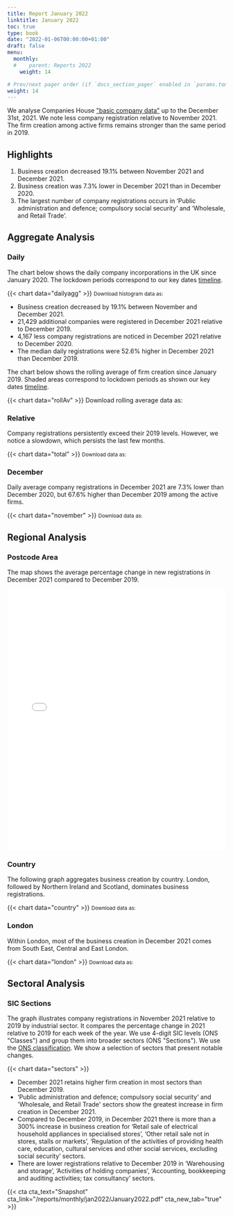 ```yaml
---
title: Report January 2022
linktitle: January 2022
toc: true
type: book
date: "2022-01-06T00:00:00+01:00"
draft: false
menu:
  monthly:
  #    parent: Reports 2022
    weight: 14

# Prev/next pager order (if `docs_section_pager` enabled in `params.toml`)
weight: 14
---
```



We analyse Companies House ["basic company data"](http://download.companieshouse.gov.uk/en_output.html) up to the December 31st, 2021. We note less company registration relative to November 2021. The firm creation among active firms remains stronger than the same period in 2019.

## <i class="far fa-lightbulb"></i>  <span class="ml-1">Highlights</span>
1. Business creation decreased 19.1% between November 2021 and December 2021.
2. Business creation was 7.3% lower in December 2021 than in December 2020.
3. The largest number of company registrations occurs in ‘Public administration and defence; compulsory social security’ and ‘Wholesale, and Retail Trade’.


## <i class="fas fa-bullseye"></i> <span class="ml-1">Aggregate Analysis</span>
### Daily 
The chart below shows the daily company incorporations in the UK since January 2020. The lockdown periods correspond to our key dates [timeline](https://uk-firm-dynamics.netlify.app/reports/#timeline). 

{{< chart data="dailyagg" >}}
<small>Download histogram data as: <a href="data/01histogram.csv" download="01histogram.csv"><i class="fas fa-file-csv"></i></a>
</small>

- Business creation decreased by 19.1% between November and December 2021. 
- 21,429 additional companies were registered in December 2021 relative to December 2019. 
- 4,167 less company registrations are noticed in December 2021 relative to December 2020.
- The median daily registrations were 52.6% higher in December 2021 than December 2019. 

The chart below shows the rolling average of firm creation since January 2019. Shaded areas correspond to lockdown periods as shown our key dates [timeline](https://uk-firm-dynamics.netlify.app/reports/#timeline).

{{< chart data="rollAv" >}}
Download rolling average data as: <a href="data/08rollingAverage.csv" download="08rollingAverage.csv"><i class="fas fa-file-excel"></i></a></small>



### Relative  

Company registrations persistently exceed their 2019 levels. However, we notice a slowdown, which persists the last few months. 

{{< chart data="total" >}}
<small>Download data as: <a href="data/04ratio.csv" download="03ratio.csv"><i class="fas fa-file-csv"></i></a></small>

### December
Daily average company registrations in December 2021 are 7.3% lower than December 2020, but 67.6% higher than December 2019 among the active firms.

{{< chart data="november" >}}
<small>Download data as: <a href="data/03statsDec.csv" download="04december.csv"><i class="fas fa-file-csv"></i></a></small>

## <i class="fas fa-map-marker-alt"></i>  <span class="ml-1">Regional Analysis</span>

### Postcode Area
The map shows the average percentage change in new registrations in December 2021 compared to December 2019.  

<iframe src="mapJan2022Av.html" style="height:600px;width:100%;border:none;overflow:hidden;"></iframe>

### Country 
The following graph aggregates business creation by country. London, followed by Northern Ireland and Scotland, dominates business registrations. 

{{< chart data="country" >}}
<small>Download data as: <a href="data/05country.csv" download="05country.csv"><i class="fas fa-file-csv"></i></a></small>

### London
Within London, most of the business creation in December 2021 comes from South East, Central and East London. 

{{< chart data="london" >}}
<small>Download data as: <a href="data/06London.csv" download="06london.csv"><i class="fas fa-file-csv"></i></a></small>


## <i class="fas fa-industry"></i> <span class="ml-1">Sectoral Analysis</span>
### SIC Sections
The graph illustrates company registrations in November 2021 relative to 2019 by industrial sector. It compares the percentage change in 2021 relative to 2019 for each week of the year. We use 4-digit SIC levels (ONS "Classes") and group them into broader sectors (ONS "Sections"). We use the [ONS classification](https://onsdigital.github.io/dp-classification-tools/standard-industrial-classification/ONS_SIC_hierarchy_view.html). We show a selection of sectors that present notable changes. 

{{< chart data="sectors" >}}

- December 2021 retains higher firm creation in most sectors than December 2019.
- ‘Public administration and defence; compulsory social security’ and 'Wholesale, and Retail Trade' sectors show the greatest increase in firm creation in December 2021. 
- Compared to December 2019, in December 2021 there is more than a 300% increase in business creation for ‘Retail sale of electrical household appliances in specialised stores’, ‘Other retail sale not in stores, stalls or markets’, ‘Regulation of the activities of providing health care, education, cultural services and other social services, excluding social security’ sectors.
- There are lower registrations relative to December 2019 in ‘Warehousing and storage’, ‘Activities of holding companies’, ‘Accounting, bookkeeping and auditing activities; tax consultancy’ sectors. 

{{< cta cta_text="Snapshot" cta_link="/reports/monthly/jan2022/January2022.pdf" cta_new_tab="true" >}}

